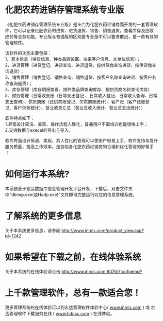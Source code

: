 # 化肥农药进销存管理系统专业版

《化肥农药进销存管理系统专业版》是专门为化肥农药经销商而开发的一套管理软件，它可以记录化肥农药的进货、进货退货、销售、销售退货，查看库存及应收 应付等业务功能，专业版与普通版的区别是专业版中可以整进散出，是一款有效的管理软件。 

该软件的功能主要包括：   
1、基本信息（供货信息、种类品牌设置、往来客户信息、本单位信息）；   
2、进货管理（进货登记、进货查询、进货退货、按供货商查询进货、按供货商查询退货）；   
3、销售管理（销售登记、销售查询、销售退货、按客户名称查询进货、按客户名称查询退货）；   
4、库存管理（库存明细查看、按种类品牌查询库存、按供货商名称查询库存）   
5、财务管理（日常收支账（日常支出登记 、日常收入登记、日常收入查询、日常支出查询）、供货商账（还供商账登记、欠供商账统计）、客户账（客户还账登 记、客户欠账统计）、营业收支汇总（营业总收入统计、营业总支出统计）） 

软件特点如下：   
1.界面设计简洁、美观、操作流程人性化，普通用户不需培训也能很快上手；   
2.支持数据与execel的导出与导入。 

软件界面设计简洁、美观、其人性化的管理可以使用户轻易上手，软件支持与提升服务质量，提高工作效率，是协助各化肥农药经销商的合理和优化管理的好帮手 ！

# 如何运行本系统?

本系统基于宏达数据库信息管理开发平台开发，下载后，双击文件夹中"dbimp.exe(或Hadp.exe)"文件即可完整运行对应的信息管理系统。

# 了解系统的更多信息

关于本系统更多信息，请参阅:http://www.inmis.com/product_view.asp?id=1242

# 如果希望在下载之前，在线体验系统

关于本系统的在线体验请点击:http://www.inmis.com:8076/?IocfpemsP

# 上千款管理软件，总有一款适合您！

更多管理系统的在线体验可以到宏达管理软件体验中心( www.inmis.com ) 或 宏达管理软件下载服务在线 ( www.hdcsc.com ) 在线体验。

